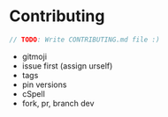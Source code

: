 # Contributing

```js
// TODO: Write CONTRIBUTING.md file :)
```

- gitmoji
- issue first (assign urself)
- tags
- pin versions
- cSpell
- fork, pr, branch dev
